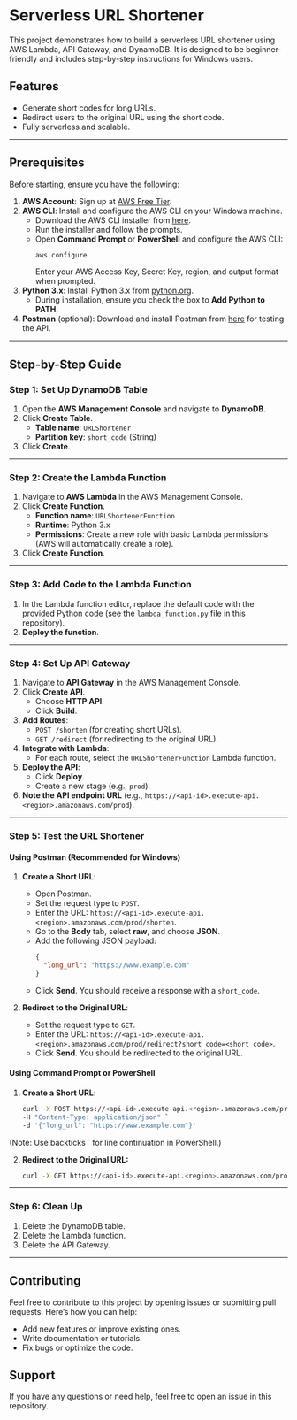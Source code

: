 # Serverless URL Shortener

This project demonstrates how to build a serverless URL shortener using AWS Lambda, API Gateway, and DynamoDB. It is designed to be beginner-friendly and includes step-by-step instructions for Windows users.

## Features
- Generate short codes for long URLs.
- Redirect users to the original URL using the short code.
- Fully serverless and scalable.

---

## Prerequisites
Before starting, ensure you have the following:
1. **AWS Account**: Sign up at [AWS Free Tier](https://aws.amazon.com/free/).
2. **AWS CLI**: Install and configure the AWS CLI on your Windows machine.
   - Download the AWS CLI installer from [here](https://aws.amazon.com/cli/).
   - Run the installer and follow the prompts.
   - Open **Command Prompt** or **PowerShell** and configure the AWS CLI:
     ```bash
     aws configure
     ```
     Enter your AWS Access Key, Secret Key, region, and output format when prompted.
3. **Python 3.x**: Install Python 3.x from [python.org](https://www.python.org/downloads/).
   - During installation, ensure you check the box to **Add Python to PATH**.
4. **Postman** (optional): Download and install Postman from [here](https://www.postman.com/downloads/) for testing the API.

---

## Step-by-Step Guide

### Step 1: Set Up DynamoDB Table
1. Open the **AWS Management Console** and navigate to **DynamoDB**.
2. Click **Create Table**.
   - **Table name**: `URLShortener`
   - **Partition key**: `short_code` (String)
3. Click **Create**.

---

### Step 2: Create the Lambda Function
1. Navigate to **AWS Lambda** in the AWS Management Console.
2. Click **Create Function**.
   - **Function name**: `URLShortenerFunction`
   - **Runtime**: Python 3.x
   - **Permissions**: Create a new role with basic Lambda permissions (AWS will automatically create a role).
3. Click **Create Function**.

---

### Step 3: Add Code to the Lambda Function
1. In the Lambda function editor, replace the default code with the provided Python code (see the `lambda_function.py` file in this repository).
2. **Deploy the function**.

---

### Step 4: Set Up API Gateway
1. Navigate to **API Gateway** in the AWS Management Console.
2. Click **Create API**.
   - Choose **HTTP API**.
   - Click **Build**.
3. **Add Routes**:
   - `POST /shorten` (for creating short URLs).
   - `GET /redirect` (for redirecting to the original URL).
4. **Integrate with Lambda**:
   - For each route, select the `URLShortenerFunction` Lambda function.
5. **Deploy the API**:
   - Click **Deploy**.
   - Create a new stage (e.g., `prod`).
6. **Note the API endpoint URL** (e.g., `https://<api-id>.execute-api.<region>.amazonaws.com/prod`).

---

### Step 5: Test the URL Shortener
#### Using Postman (Recommended for Windows)
1. **Create a Short URL**:
   - Open Postman.
   - Set the request type to `POST`.
   - Enter the URL: `https://<api-id>.execute-api.<region>.amazonaws.com/prod/shorten`.
   - Go to the **Body** tab, select **raw**, and choose **JSON**.
   - Add the following JSON payload:
     ```json
     {
       "long_url": "https://www.example.com"
     }
     ```
   - Click **Send**. You should receive a response with a `short_code`.

2. **Redirect to the Original URL**:
   - Set the request type to `GET`.
   - Enter the URL: `https://<api-id>.execute-api.<region>.amazonaws.com/prod/redirect?short_code=<short_code>`.
   - Click **Send**. You should be redirected to the original URL.

#### Using Command Prompt or PowerShell
1. **Create a Short URL**:
   ```bash
   curl -X POST https://<api-id>.execute-api.<region>.amazonaws.com/prod/shorten `
   -H "Content-Type: application/json" `
   -d '{"long_url": "https://www.example.com"}'

(Note: Use backticks ` for line continuation in PowerShell.)

2. **Redirect to the Original URL:**
   ```bash
   curl -X GET https://<api-id>.execute-api.<region>.amazonaws.com/prod/redirect?short_code=<short_code>
---

### Step 6: Clean Up
  1. Delete the DynamoDB table.
  2. Delete the Lambda function.
  3. Delete the API Gateway.
---

## Contributing
Feel free to contribute to this project by opening issues or submitting pull requests. Here’s how you can help:

- Add new features or improve existing ones.
- Write documentation or tutorials.
- Fix bugs or optimize the code.

## Support
If you have any questions or need help, feel free to open an issue in this repository.
